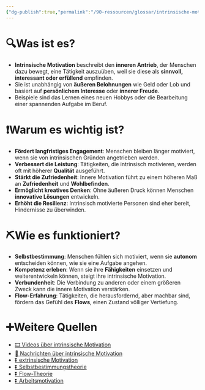 ```yaml
---
{"dg-publish":true,"permalink":"/90-ressourcen/glossar/intrinsische-motivation/"}
---
```


# 🔍Was ist es?
- **Intrinsische Motivation** beschreibt den **inneren Antrieb**, der Menschen dazu bewegt, eine Tätigkeit auszuüben, weil sie diese als **sinnvoll, interessant oder erfüllend** empfinden.
- Sie ist unabhängig von **äußeren Belohnungen** wie Geld oder Lob und basiert auf **persönlichem Interesse** oder **innerer Freude**.
- Beispiele sind das Lernen eines neuen Hobbys oder die Bearbeitung einer spannenden Aufgabe im Beruf.

# ❗Warum es wichtig ist?
- **Fördert langfristiges Engagement**: Menschen bleiben länger motiviert, wenn sie von intrinsischen Gründen angetrieben werden.
- **Verbessert die Leistung**: Tätigkeiten, die intrinsisch motivieren, werden oft mit höherer **Qualität** ausgeführt.
- **Stärkt die Zufriedenheit**: Innere Motivation führt zu einem höheren Maß an **Zufriedenheit** und **Wohlbefinden**.
- **Ermöglicht kreatives Denken**: Ohne äußeren Druck können Menschen **innovative Lösungen** entwickeln.
- **Erhöht die Resilienz**: Intrinsisch motivierte Personen sind eher bereit, Hindernisse zu überwinden.

# ⛏Wie es funktioniert?
- **Selbstbestimmung**: Menschen fühlen sich motiviert, wenn sie **autonom** entscheiden können, wie sie eine Aufgabe angehen.
- **Kompetenz erleben**: Wenn sie ihre **Fähigkeiten** einsetzen und weiterentwickeln können, steigt ihre intrinsische Motivation.
- **Verbundenheit**: Die Verbindung zu anderen oder einem größeren Zweck kann die innere Motivation verstärken.
- **Flow-Erfahrung**: Tätigkeiten, die herausfordernd, aber machbar sind, fördern das Gefühl des **Flows**, einen Zustand völliger Vertiefung.

# ➕Weitere Quellen
- [🎞 Videos über intrinsische Motivation](https://www.google.ch/search?q=intrinsische+Motivation&tbm=vid)
- [📰 Nachrichten über intrinsische Motivation](https://www.google.ch/search?q=intrinsische+Motivation&tbm=nws)
- [⏬ extrinsische Motivation](https://www.google.ch/search?q=extrinsische+Motivation)
- [⏬ Selbstbestimmungstheorie](https://www.google.ch/search?q=Selbstbestimmungstheorie)
- [⏬ Flow-Theorie](https://www.google.ch/search?q=Flow-Theorie)
- [⏬ Arbeitsmotivation](https://www.google.ch/search?q=Arbeitsmotivation)
